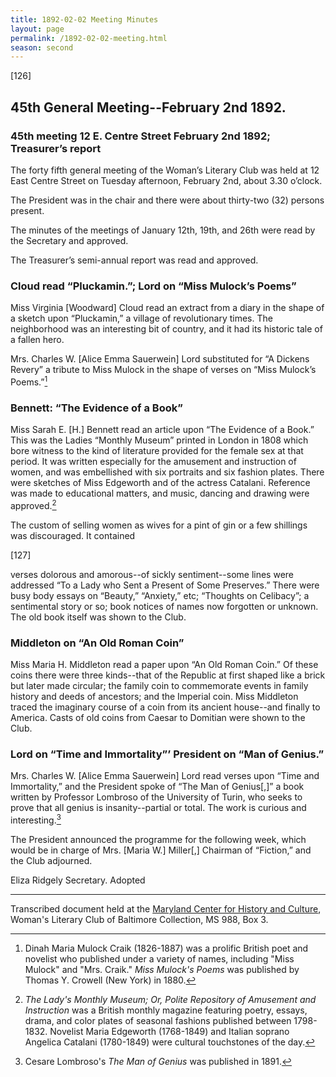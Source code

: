 ```yaml
---
title: 1892-02-02 Meeting Minutes
layout: page
permalink: /1892-02-02-meeting.html
season: second
---
```


<style>
    #maincontent{
        font-size:1.4em;
    }
</style>
[126]

## 45th General Meeting--February 2nd 1892.

### 45th meeting 12 E. Centre Street February 2nd 1892; Treasurer’s report

The forty fifth general meeting of the Woman’s Literary Club was held at 12 East Centre Street on Tuesday afternoon, February 2nd, about 3.30 o’clock.

The President was in the chair and there were about thirty-two (32) persons present.

The minutes of the meetings of January 12th, 19th, and 26th were read by the Secretary and approved.

The Treasurer’s semi-annual report was read and approved.

### Cloud read “Pluckamin.”; Lord on “Miss Mulock’s Poems”

Miss Virginia [Woodward] Cloud read an extract from a diary in the shape of a sketch upon “Pluckamin,” a village of revolutionary times. The neighborhood was an interesting bit of country, and it had its historic tale of a fallen hero.

Mrs. Charles W. [Alice Emma Sauerwein] Lord substituted for “A Dickens Revery” a tribute to Miss Mulock in the shape of verses on “Miss Mulock’s Poems.”[^Mulock]

[^Mulock]: Dinah Maria Mulock Craik (1826-1887) was a prolific British poet and novelist who published under a variety of names, including "Miss Mulock" and "Mrs. Craik." _Miss Mulock's Poems_ was published by Thomas Y. Crowell (New York) in 1880.

### Bennett: “The Evidence of a Book”

Miss Sarah E. [H.] Bennett read an article upon “The Evidence of a Book.” This was the Ladies “Monthly Museum” printed in London in 1808 which bore witness to the kind of literature provided for the female sex at that period. It was written especially for the amusement and instruction of women, and was embellished with six portraits and six fashion plates. There were sketches of Miss Edgeworth and of the actress Catalani. Reference was made to educational matters, and music, dancing and drawing were approved.[^Ladies]

[^Ladies]: _The Lady's Monthly Museum; Or, Polite Repository of Amusement and Instruction_ was a British monthly magazine featuring poetry, essays, drama, and color  plates of seasonal fashions published between 1798-1832. Novelist Maria Edgeworth (1768-1849) and Italian soprano Angelica Catalani (1780-1849) were cultural touchstones of the day.

The custom of selling women as wives for a pint of gin or a few shillings was discouraged. It contained

[127]

verses dolorous and amorous--of sickly sentiment--some lines were addressed “To a Lady who Sent a Present of Some Preserves.” There were busy body essays on “Beauty,” “Anxiety,” etc; “Thoughts on Celibacy”; a sentimental story or so; book notices of names now forgotten or unknown. The old book itself was shown to the Club.

### Middleton on “An Old Roman Coin”

Miss Maria H. Middleton read a paper upon “An Old Roman Coin.” Of these coins there were three kinds--that of the Republic at first shaped like a brick but later made circular; the family coin to commemorate events in family history and deeds of ancestors; and the Imperial coin. Miss Middleton traced the imaginary course of a coin from its ancient house--and finally to America. Casts of old coins from Caesar to Domitian were shown to the Club.

### Lord on “Time and Immortality”’ President on “Man of Genius.”

Mrs. Charles W. [Alice Emma Sauerwein] Lord read verses upon “Time and Immortality,” and the President spoke of “The Man of Genius[,]” a book written by Professor Lombroso of the University of Turin, who seeks to prove that all genius is insanity--partial or total. The work is curious and interesting.[^Lombroso]

[^Lombroso]: Cesare Lombroso's _The Man of Genius_ was published in 1891.

The President announced the programme for the following week, which would be in charge of Mrs. [Maria W.] Miller[,] Chairman of “Fiction,” and the Club adjourned.

Eliza Ridgely
Secretary.
Adopted

<hr>

Transcribed document held at the [Maryland Center for History and Culture](http://mdhs.org/), Woman's Literary Club of Baltimore Collection, MS 988, Box 3. 